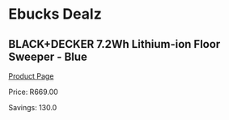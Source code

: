 
# Ebucks Dealz
## BLACK+DECKER 7.2Wh Lithium-ion Floor Sweeper - Blue
[Product Page](https://www.ebucks.com/web/shop/productSelected.do?prodId=1010938631&catId=998409624)

Price: R669.00

Savings: 130.0


	